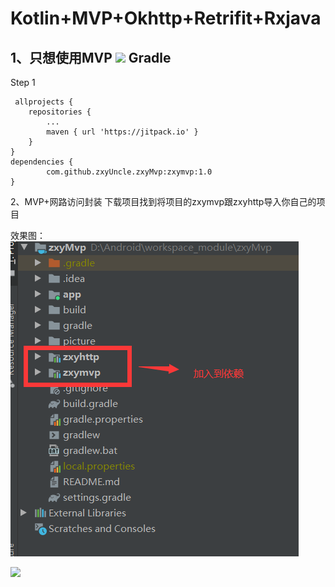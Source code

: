 # Kotlin+MVP+Okhttp+Retrifit+Rxjava
1、只想使用MVP
[![](https://jitpack.io/v/zxyUncle/zxyMvp.svg)](https://jitpack.io/#zxyUncle/zxyMvp)
Gradle
-----
Step 1


     allprojects {
		repositories {
			...
			maven { url 'https://jitpack.io' }
		}
	}
	dependencies {
	        com.github.zxyUncle.zxyMvp:zxymvp:1.0
	}

2、MVP+网路访问封装
下载项目找到将项目的zxymvp跟zxyhttp导入你自己的项目

效果图：
[![](https://github.com/zxyUncle/zxyMvp/blob/master/picture/aaa.png)](https://github.com/zxyUncle/zxyMvp/blob/master/picture/aaa.png)

[![](https://github.com/zxyUncle/zxyMvp/blob/master/picture/mvp.gif)](https://github.com/zxyUncle/zxyMvp/blob/master/picture/mvp.gif)


